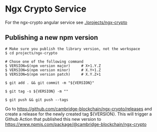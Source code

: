 # Ngx Crypto Service

For the ngx-crypto angular service see
[./projects/ngx-crypto](./projects/ngx-crypto/README.md)

## Publishing a new npm version

    # Make sure you publish the library version, not the workspace
    $ cd projects/ngx-crypto

    # Chose one of the following command
    $ VERSION=$(npm version major)     # X+1.Y.Z
    $ VERSION=$(npm version minor)     # X.Y+1.Z
    $ VERSION=$(npm version patch)     # X.Y.Z+1

    $ git add . && git commit -m "${VERSION}"

    $ git tag -s ${VERSION} -m ""

    $ git push && git push --tags

Go to https://github.com/cambridge-blockchain/ngx-crypto/releases
and create a release for the newly created tag \${VERSION}. This
will trigger a Github Action that published this new version to
https://www.npmjs.com/package/@cambridge-blockchain/ngx-crypto
